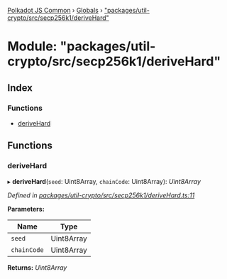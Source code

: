 [Polkadot JS Common](../README.md) › [Globals](../globals.md) › ["packages/util-crypto/src/secp256k1/deriveHard"](_packages_util_crypto_src_secp256k1_derivehard_.md)

# Module: "packages/util-crypto/src/secp256k1/deriveHard"

## Index

### Functions

* [deriveHard](_packages_util_crypto_src_secp256k1_derivehard_.md#derivehard)

## Functions

###  deriveHard

▸ **deriveHard**(`seed`: Uint8Array, `chainCode`: Uint8Array): *Uint8Array*

*Defined in [packages/util-crypto/src/secp256k1/deriveHard.ts:11](https://github.com/polkadot-js/common/blob/c5fe5cd8/packages/util-crypto/src/secp256k1/deriveHard.ts#L11)*

**Parameters:**

Name | Type |
------ | ------ |
`seed` | Uint8Array |
`chainCode` | Uint8Array |

**Returns:** *Uint8Array*
